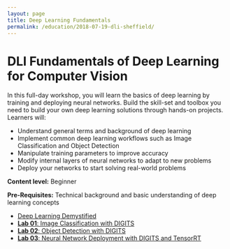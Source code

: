 ```yaml
---
layout: page
title: Deep Learning Fundamentals
permalink: /education/2018-07-19-dli-sheffield/
---
```


# DLI Fundamentals of Deep Learning for Computer Vision #

In this full-day workshop, you will learn the basics of deep learning by training and deploying neural networks. Build the skill-set and toolbox you need to build your own deep learning solutions through hands-on projects. Learners will:
* Understand general terms and background of deep learning
* Implement common deep learning workflows such as Image Classification and Object Detection
* Manipulate training parameters to improve accuracy
* Modify internal layers of neural networks to adapt to new problems
* Deploy your networks to start solving real-world problems

**Content level:** Beginner

**Pre-Requisites:** Technical background and basic understanding of deep learning concepts

* [Deep Learning Demystified](/static/slides/2018-07-19-dl-cv/dl-demystified.pdf)
* [**Lab 01**: Image Classification with DIGITS](/static/slides/2018-07-19-dl-cv/image-classification.pdf)
* [**Lab 02**: Object Detection with DIGITS](/static/slides/2018-07-19-dl-cv/object-detection.pdf)
* [**Lab 03**: Neural Network Deployment with DIGITS and TensorRT](/static/slides/2018-07-19-dl-cv/deployment.pdf)

